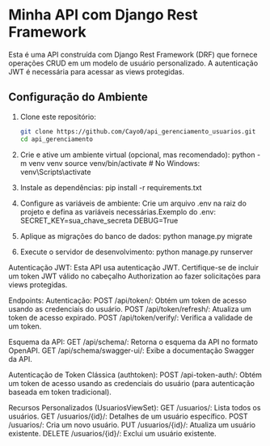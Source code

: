 # Minha API com Django Rest Framework

Esta é uma API construída com Django Rest Framework (DRF) que fornece operações CRUD em um modelo de usuário personalizado. A autenticação JWT é necessária para acessar as views protegidas.

## Configuração do Ambiente

1. Clone este repositório:
   ```bash
   git clone https://github.com/Cayo0/api_gerenciamento_usuarios.git
   cd api_gerenciamento
   
2. Crie e ative um ambiente virtual (opcional, mas recomendado):
python -m venv venv
source venv/bin/activate  # No Windows: venv\Scripts\activate

3. Instale as dependências:
pip install -r requirements.txt

4. Configure as variáveis de ambiente:
Crie um arquivo .env na raiz do projeto e defina as variáveis necessárias.Exemplo do .env:
SECRET_KEY=sua_chave_secreta
DEBUG=True

5. Aplique as migrações do banco de dados:
python manage.py migrate

6. Execute o servidor de desenvolvimento:
python manage.py runserver

Autenticação JWT:
Esta API usa autenticação JWT. Certifique-se de incluir um token JWT válido no cabeçalho Authorization ao fazer solicitações para views protegidas.

Endpoints:
Autenticação:
POST /api/token/: Obtém um token de acesso usando as credenciais do usuário.
POST /api/token/refresh/: Atualiza um token de acesso expirado.
POST /api/token/verify/: Verifica a validade de um token.

Esquema da API:
GET /api/schema/: Retorna o esquema da API no formato OpenAPI.
GET /api/schema/swagger-ui/: Exibe a documentação Swagger da API.

Autenticação de Token Clássica (authtoken):
POST /api-token-auth/: Obtém um token de acesso usando as credenciais do usuário (para autenticação baseada em token tradicional).

Recursos Personalizados (UsuariosViewSet):
GET /usuarios/: Lista todos os usuários.
GET /usuarios/{id}/: Detalhes de um usuário específico.
POST /usuarios/: Cria um novo usuário.
PUT /usuarios/{id}/: Atualiza um usuário existente.
DELETE /usuarios/{id}/: Exclui um usuário existente.
